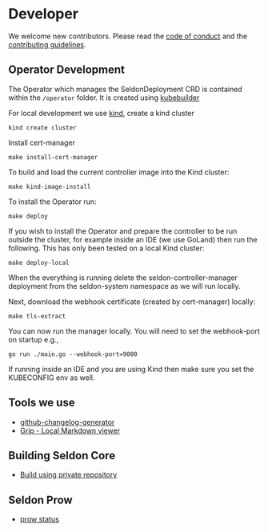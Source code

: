# Developer

We welcome new contributors.
Please read the [code of
conduct](https://github.com/SeldonIO/seldon-core/blob/master/CODE_OF_CONDUCT.md)
and the [contributing guidelines](contributing.rst).

## Operator Development

The Operator which manages the SeldonDeployment CRD is contained within the `/operator` folder. It is created using [kubebuilder](https://book.kubebuilder.io/)

For local development we use [kind](https://kind.sigs.k8s.io/), create a kind cluster

```console
kind create cluster
```

Install cert-manager

```console
make install-cert-manager
```

To build and load the current controller image into the Kind cluster:

```console
make kind-image-install
```

To install the Operator run:

```console
make deploy
```

If you wish to install the Operator and prepare the controller to be run outside the cluster, for example inside an IDE (we use GoLand) then run the following. This has only been tested on a local Kind cluster:

```console
make deploy-local
```

When the everything is running delete the seldon-controller-manager deployment from the seldon-system namespace as we will run locally.

Next, download the webhook certificate (created by cert-manager) locally:

```console
make tls-extract
```

You can now run the manager locally. You will need to set the webhook-port on startup e.g.,

```console
go run ./main.go --webhook-port=9000
```

If running inside an IDE and you are using Kind then make sure you set the KUBECONFIG env as well.

## Tools we use

- [github-changelog-generator](https://github.com/skywinder/github-changelog-generator)
- [Grip - Local Markdown viewer](https://github.com/joeyespo/grip)

## Building Seldon Core

- [Build using private repository](build-using-private-repo.md)

## Seldon Prow

- [prow status](https://prow.seldon.io)
